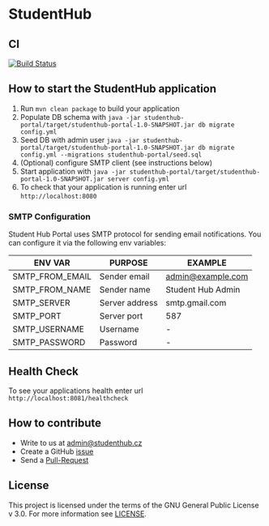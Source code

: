 # StudentHub

## CI

[![Build Status](https://travis-ci.org/StudentHubCZ/studenthub-portal.svg?branch=master)](https://travis-ci.org/StudentHubCZ/studenthub-portal)

## How to start the StudentHub application

1. Run `mvn clean package` to build your application
1. Populate DB schema with `java -jar studenthub-portal/target/studenthub-portal-1.0-SNAPSHOT.jar db migrate config.yml`
1. Seed DB with admin user `java -jar studenthub-portal/target/studenthub-portal-1.0-SNAPSHOT.jar db migrate config.yml --migrations studenthub-portal/seed.sql`
1. (Optional) configure SMTP client (see instructions below)
1. Start application with `java -jar studenthub-portal/target/studenthub-portal-1.0-SNAPSHOT.jar server config.yml`
1. To check that your application is running enter url `http://localhost:8080`

### SMTP Configuration

Student Hub Portal uses SMTP protocol for sending email notifications. You can configure it via the following env variables:

| ENV VAR         | PURPOSE        | EXAMPLE             |
| --------------- |----------------| --------------------|
| SMTP_FROM_EMAIL | Sender email   | admin@example.com   |
| SMTP_FROM_NAME  | Sender name    | Student Hub Admin   |
| SMTP_SERVER     | Server address | smtp.gmail.com      |
| SMTP_PORT       | Server port    | 587                 |
| SMTP_USERNAME   | Username       | -                   |
| SMTP_PASSWORD   | Password       | -                   |


## Health Check

To see your applications health enter url `http://localhost:8081/healthcheck`

## How to contribute

* Write to us at admin@studenthub.cz
* Create a GitHub [issue](https://github.com/StudentHubCZ/studenthub-portal/issues/new)
* Send a [Pull-Request](https://github.com/StudentHubCZ/studenthub-portal/compare)

## License

This project is licensed under the terms of the GNU General Public License v 3.0. For more information see [LICENSE](https://github.com/StudentHubCZ/studenthub-portal/blob/master/LICENSE).

